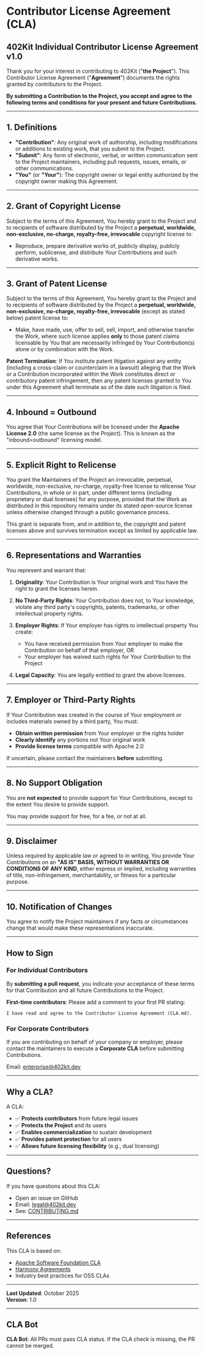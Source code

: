 # Contributor License Agreement (CLA)

## 402Kit Individual Contributor License Agreement v1.0

Thank you for your interest in contributing to 402Kit ("**the Project**"). This Contributor License Agreement ("**Agreement**") documents the rights granted by contributors to the Project.

**By submitting a Contribution to the Project, you accept and agree to the following terms and conditions for your present and future Contributions.**

---

## 1. Definitions

- **"Contribution"**: Any original work of authorship, including modifications or additions to existing work, that you submit to the Project.
- **"Submit"**: Any form of electronic, verbal, or written communication sent to the Project maintainers, including pull requests, issues, emails, or other communications.
- **"You"** (or **"Your"**): The copyright owner or legal entity authorized by the copyright owner making this Agreement.

---

## 2. Grant of Copyright License

Subject to the terms of this Agreement, You hereby grant to the Project and to recipients of software distributed by the Project a **perpetual, worldwide, non-exclusive, no-charge, royalty-free, irrevocable** copyright license to:

- Reproduce, prepare derivative works of, publicly display, publicly perform, sublicense, and distribute Your Contributions and such derivative works.

---

## 3. Grant of Patent License

Subject to the terms of this Agreement, You hereby grant to the Project and to recipients of software distributed by the Project a **perpetual, worldwide, non-exclusive, no-charge, royalty-free, irrevocable** (except as stated below) patent license to:

- Make, have made, use, offer to sell, sell, import, and otherwise transfer the Work, where such license applies **only** to those patent claims licensable by You that are necessarily infringed by Your Contribution(s) alone or by combination with the Work.

**Patent Termination**: If You institute patent litigation against any entity (including a cross-claim or counterclaim in a lawsuit) alleging that the Work or a Contribution incorporated within the Work constitutes direct or contributory patent infringement, then any patent licenses granted to You under this Agreement shall terminate as of the date such litigation is filed.

---

## 4. Inbound = Outbound

You agree that Your Contributions will be licensed under the **Apache License 2.0** (the same license as the Project). This is known as the "inbound=outbound" licensing model.

---

## 5. Explicit Right to Relicense

You grant the Maintainers of the Project an irrevocable, perpetual, worldwide, non-exclusive, no-charge, royalty-free license to relicense Your Contributions, in whole or in part, under different terms (including proprietary or dual licenses) for any purpose, provided that the Work as distributed in this repository remains under its stated open-source license unless otherwise changed through a public governance process.

This grant is separate from, and in addition to, the copyright and patent licenses above and survives termination except as limited by applicable law.

---

## 6. Representations and Warranties

You represent and warrant that:

1. **Originality**: Your Contribution is Your original work and You have the right to grant the licenses herein.

2. **No Third-Party Rights**: Your Contribution does not, to Your knowledge, violate any third party's copyrights, patents, trademarks, or other intellectual property rights.

3. **Employer Rights**: If Your employer has rights to intellectual property You create:
   - You have received permission from Your employer to make the Contribution on behalf of that employer, OR
   - Your employer has waived such rights for Your Contribution to the Project

4. **Legal Capacity**: You are legally entitled to grant the above licenses.

---

## 7. Employer or Third-Party Rights

If Your Contribution was created in the course of Your employment or includes materials owned by a third party, You must:

- **Obtain written permission** from Your employer or the rights holder
- **Clearly identify** any portions not Your original work
- **Provide license terms** compatible with Apache 2.0

If uncertain, please contact the maintainers **before** submitting.

---

## 8. No Support Obligation

You are **not expected** to provide support for Your Contributions, except to the extent You desire to provide support.

You may provide support for free, for a fee, or not at all.

---

## 9. Disclaimer

Unless required by applicable law or agreed to in writing, You provide Your Contributions on an **"AS IS" BASIS, WITHOUT WARRANTIES OR CONDITIONS OF ANY KIND**, either express or implied, including warranties of title, non-infringement, merchantability, or fitness for a particular purpose.

---

## 10. Notification of Changes

You agree to notify the Project maintainers if any facts or circumstances change that would make these representations inaccurate.

---

## How to Sign

### For Individual Contributors

By **submitting a pull request**, you indicate your acceptance of these terms for that Contribution and all future Contributions to the Project.

**First-time contributors**: Please add a comment to your first PR stating:

```
I have read and agree to the Contributor License Agreement (CLA.md).
```

### For Corporate Contributors

If you are contributing on behalf of your company or employer, please contact the maintainers to execute a **Corporate CLA** before submitting Contributions.

Email: [enterprise@402kit.dev](mailto:enterprise@402kit.dev)

---

## Why a CLA?

A CLA:

- ✅ **Protects contributors** from future legal issues
- ✅ **Protects the Project** and its users
- ✅ **Enables commercialization** to sustain development
- ✅ **Provides patent protection** for all users
- ✅ **Allows future licensing flexibility** (e.g., dual licensing)

---

## Questions?

If you have questions about this CLA:

- Open an issue on GitHub
- Email: [legal@402kit.dev](mailto:legal@402kit.dev)
- See: [CONTRIBUTING.md](./CONTRIBUTING.md)

---

## References

This CLA is based on:

- [Apache Software Foundation CLA](https://www.apache.org/licenses/contributor-agreements.html)
- [Harmony Agreements](http://harmonyagreements.org/)
- Industry best practices for OSS CLAs

---

**Last Updated**: October 2025  
**Version**: 1.0

---

## CLA Bot

**CLA Bot**: All PRs must pass CLA status. If the CLA check is missing, the PR cannot be merged.
